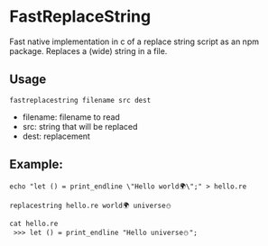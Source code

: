 # FastReplaceString
Fast native implementation in c of a replace string script as an npm package.
Replaces a (wide) string in a file.

## Usage
```
fastreplacestring filename src dest
```
* filename: filename to read
* src: string that will be replaced
* dest: replacement


## Example:

```
echo "let () = print_endline \"Hello world🌍\";" > hello.re

replacestring hello.re world🌍 universe⛄️

cat hello.re
 >>> let () = print_endline "Hello universe⛄️";
```